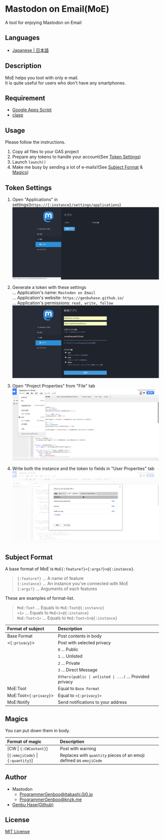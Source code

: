 # Mastodon on Email(MoE)
A tool for enjoying Mastodon on Email


## Languages
* [Japanese | 日本語](/README[Japanese].md)


## Description
MoE helps you toot with only e-mail.<br />
It is quite useful for users who don't have any smartphones.


## Requirement
* [Google Apps Script](https://www.google.com/script/start)
* [clasp](https://github.com/google/clasp)


## Usage
Please follow the instructions.
1.	Copy all files to your GAS project
2.	Prepare any tokens to handle your account(See [Token Settings](#token-settings))
3.	Launch `launch()`
4.	Make me busy by sending a lot of e-mails!(See [Subject Format](#subject-format) & [Magics](#magics))


## Token Settings
1.	Open "Applications" in settings(`https://{:instance}/settings/applications`)<br />
	![Where "Applications" is](assets/images/001.png)

2.	Generate a token with these settings<br />
	... Application's name: `Mastodon on Email`<br />
	... Application's website: `https://genbuhase.github.io/`<br />
	... Application's permissions: `read, write, follow`<br />
	![How you'll set properties](assets/images/002.png)

3.	Open "Project Properties" from "File" tab<br />
	![Where "Project Properties" is](assets/images/003.png)

4.	Write both the instance and the token to fields in "User Properties" tab<br />
	![Where "User Properties" is](assets/images/004.png)


## Subject Format
A base format of MoE is `MoE{:feature?}<{:args?}>@{:instance}`.
> `{:feature?}` ... A name of feature<br />
> `{:instance}` ... An instance you've connected with MoE<br />
> `{:args?}` ... Arguments of each features

These are examples of format-list.
> `MoE:Toot` ... Equals to `MoE:Toot@{:instance}`<br />
> `<1>` ... Equals to `MoE<1>@{:instance}`<br />
> `MoE:Toot<1>` ... Equals to `MoE:Toot<1>@{:instance}`

| Format of subject | Description |
|:----------|:----------|
| Base Format | Post contents in body |
| <`{:privacy}`> | Post with selected privacy |
|| `0` ... Public |
|| `1` ... Unlisted |
|| `2` ... Private |
|| `3` ... Direct Message |
|| `Others(public \| unlisted \| ...)` ... Provided privacy |
| MoE:Toot | Equal to `Base Format` |
| MoE:Toot<`{:privacy}`> | Equal to `<{:privacy}>` |
| MoE:Notify | Send notifications to your address |


## Magics
You can put down them in body.

| Format of magic | Description |
|:----------|:----------|
| [CW \| `{:CWContent}`] | Post with warning |
| [`{:emojiCode}` \| `{:quantity}`] | Replaces with `quantity` pieces of an emoji defined as `emojiCode` |


## Author
* Mastodon
  * [ProgrammerGenboo@itabashi.0j0.jp](https://itabashi.0j0.jp/@ProgrammerGenboo)
  * [ProgrammerGenboo@knzk.me](https://knzk.me/@ProgrammerGenboo)
* [Genbu Hase(Github)](https://github.com/GenbuHase)


## License
[MIT License](/LICENSE)